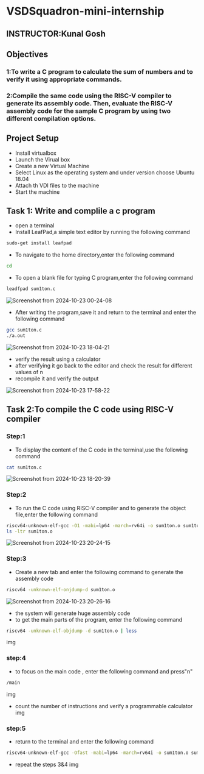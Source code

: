 # VSDSquadron-mini-internship
## INSTRUCTOR:Kunal Gosh
## Objectives
### 1:To write a C program to calculate the sum of numbers and to verify it using appropriate commands.
### 2:Compile the same code using the RISC-V compiler to generate its assembly code. Then, evaluate the RISC-V assembly code for the sample C program by using two different compilation options.
## Project Setup
- Install virtualbox
- Launch the Virual box
- Create a new Virtual Machine
- Select Linux as the operating system and under version choose Ubuntu 18.04
- Attach th VDI files to the machine
- Start the machine
##  Task 1: Write and complile a c program 
- open a terminal
- Install LeafPad,a simple text editor by running the following command<br>
``` bash
sudo-get install leafpad 
```
- To navigate to the home directory,enter the following command
```bash 
cd
```
- To open a blank file for typing C program,enter the following command
```bash
leadfpad sum1ton.c
```
![Screenshot from 2024-10-23 00-24-08](https://github.com/user-attachments/assets/4817ccc5-8ed1-47d5-b548-e953a3ec52aa)

- After writing the program,save it and return to the terminal and enter the following command
```bash
gcc sum1ton.c
./a.out
```
![Screenshot from 2024-10-23 18-04-21](https://github.com/user-attachments/assets/37976102-6f90-4cc3-a6ef-f7182a7340d8)
- verify the result using a calculator <br>
- after verifying it go back to the editor and check the result for different values of n<br>
- recompile it and verify the output

![Screenshot from 2024-10-23 17-58-22](https://github.com/user-attachments/assets/b9f4dd62-28e7-4a34-8a6f-3cf89823f2d2)

##  Task 2:To compile the C code using RISC-V compiler 
### Step:1
- To display the content of the C code in the terminal,use the following command
```bash
cat sum1ton.c
```
![Screenshot from 2024-10-23 18-20-39](https://github.com/user-attachments/assets/b1f63152-e60f-408e-af26-3a4381350fcb)
### Step:2
- To run the C code using RISC-V compiler and to generate the object file,enter the following command 
```bash
riscv64-unknown-elf-gcc -O1 -mabi=lp64 -march=rv64i -o sum1ton.o sum1ton.c
ls -ltr sum1ton.o
```
![Screenshot from 2024-10-23 20-24-15](https://github.com/user-attachments/assets/84aba6ea-6603-4bb1-9c7f-928219be2695)
### Step:3
- Create a new tab and enter the following command to generate the assembly code
```bash
riscv64 -unknown-elf-onjdump-d sum1ton.o
```
![Screenshot from 2024-10-23 20-26-16](https://github.com/user-attachments/assets/2ab9c361-f074-4b24-8d48-9dd9cff65fa8)
- the system will generate huge assembly code
- to get the main parts of the program, enter the following command
```bash
riscv64 -unknown-elf-objdump -d sum1ton.o | less
```
img
### step:4
- to focus on the main code , enter the following command and press"n"
```bash
/main
```
img
- count the number of instructions and verify a programmable calculator
img
### step:5
- return to the terminal and enter the following command
```bash
riscv64-unknown-elf-gcc -Ofast -mabi=lp64 -march=rv64i -o sum1ton.o sum1ton.c
```
- repeat the steps 3&4
  img




